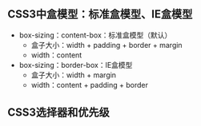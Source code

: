## CSS3中盒模型：标准盒模型、IE盒模型

- box-sizing：content-box：标准盒模型（默认）
  - 盒子大小：width + padding + border + margin
  - width：content
- box-sizing：border-box：IE盒模型
  - 盒子大小：width + margin
  - width：content + padding + border

## CSS3选择器和优先级

